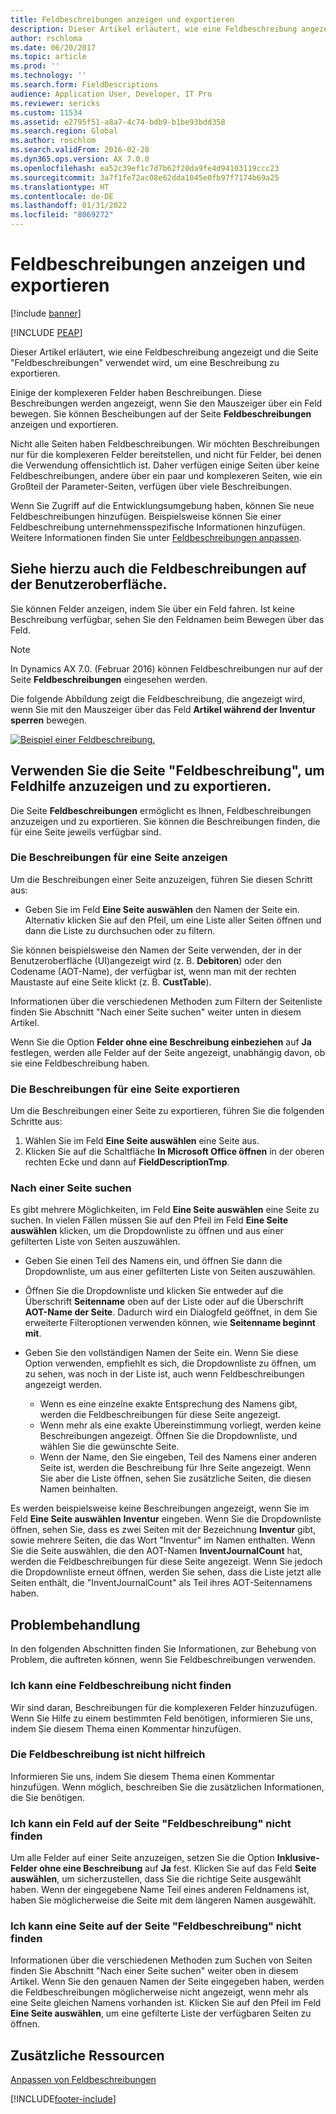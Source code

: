 ```yaml
---
title: Feldbeschreibungen anzeigen und exportieren
description: Dieser Artikel erläutert, wie eine Feldbeschreibung angezeigt und die Seite "Feldbeschreibungen" verwendet wird, um eine Beschreibung zu exportieren.
author: rschloma
ms.date: 06/20/2017
ms.topic: article
ms.prod: ''
ms.technology: ''
ms.search.form: FieldDescriptions
audience: Application User, Developer, IT Pro
ms.reviewer: sericks
ms.custom: 11534
ms.assetid: e2795f51-a8a7-4c74-bdb9-b1be93bdd358
ms.search.region: Global
ms.author: roschlom
ms.search.validFrom: 2016-02-28
ms.dyn365.ops.version: AX 7.0.0
ms.openlocfilehash: ea52c39ef1c7d7b62f20da9fe4d94103119ccc23
ms.sourcegitcommit: 3a7f1fe72ac08e62dda1045e0fb97f7174b69a25
ms.translationtype: HT
ms.contentlocale: de-DE
ms.lasthandoff: 01/31/2022
ms.locfileid: "8069272"
---
```

# <a name="view-and-export-field-descriptions"></a>Feldbeschreibungen anzeigen und exportieren

[!include [banner](../includes/banner.md)]


[!INCLUDE [PEAP](../../../includes/peap-1.md)]

Dieser Artikel erläutert, wie eine Feldbeschreibung angezeigt und die Seite "Feldbeschreibungen" verwendet wird, um eine Beschreibung zu exportieren.

Einige der komplexeren Felder haben Beschreibungen. Diese Beschreibungen werden angezeigt, wenn Sie den Mauszeiger über ein Feld bewegen. Sie können Bescheibungen auf der Seite **Feldbeschreibungen** anzeigen und exportieren.

Nicht alle Seiten haben Feldbeschreibungen. Wir möchten Beschreibungen nur für die komplexeren Felder bereitstellen, und nicht für Felder, bei denen die Verwendung offensichtlich ist. Daher verfügen einige Seiten über keine Feldbeschreibungen, andere über ein paar und komplexeren Seiten, wie ein Großteil der Parameter-Seiten, verfügen über viele Beschreibungen.

Wenn Sie Zugriff auf die Entwicklungsumgebung haben, können Sie neue Feldbeschreibungen hinzufügen. Beispielsweise können Sie einer Feldbeschreibung unternehmensspezifische Informationen hinzufügen. Weitere Informationen finden Sie unter [Feldbeschreibungen anpassen](../../dev-itpro/user-interface/customize-field-help.md).

## <a name="see-field-descriptions-in-the-user-interface"></a>Siehe hierzu auch die Feldbeschreibungen auf der Benutzeroberfläche.

Sie können Felder anzeigen, indem Sie über ein Feld fahren. Ist keine Beschreibung verfügbar, sehen Sie den Feldnamen beim Bewegen über das Feld.

> [!NOTE]
> In Dynamics AX 7.0. (Februar 2016) können Feldbeschreibungen nur auf der Seite **Feldbeschreibungen** eingesehen werden.

Die folgende Abbildung zeigt die Feldbeschreibung, die angezeigt wird, wenn Sie mit den Mauszeiger über das Feld **Artikel während der Inventur sperren** bewegen.

[![Beispiel einer Feldbeschreibung.](./media/field-description.png)](./media/field-description.png)

## <a name="use-the-field-descriptions-page-to-view-and-export-field-help"></a>Verwenden Sie die Seite "Feldbeschreibung", um Feldhilfe anzuzeigen und zu exportieren.

Die Seite **Feldbeschreibungen** ermöglicht es Ihnen, Feldbeschreibungen anzuzeigen und zu exportieren. Sie können die Beschreibungen finden, die für eine Seite jeweils verfügbar sind.

### <a name="view-the-descriptions-for-a-page"></a>Die Beschreibungen für eine Seite anzeigen

Um die Beschreibungen einer Seite anzuzeigen, führen Sie diesen Schritt aus:

- Geben Sie im Feld **Eine Seite auswählen** den Namen der Seite ein. Alternativ klicken Sie auf den Pfeil, um eine Liste aller Seiten öffnen und dann die Liste zu durchsuchen oder zu filtern.

Sie können beispielsweise den Namen der Seite verwenden, der in der Benutzeroberfläche (UI)angezeigt wird (z. B. **Debitoren**) oder den Codename (AOT-Name), der verfügbar ist, wenn man mit der rechten Maustaste auf eine Seite klickt (z. B. **CustTable**).

Informationen über die verschiedenen Methoden zum Filtern der Seitenliste finden Sie Abschnitt "Nach einer Seite suchen" weiter unten in diesem Artikel.

Wenn Sie die Option **Felder ohne eine Beschreibung einbeziehen** auf **Ja** festlegen, werden alle Felder auf der Seite angezeigt, unabhängig davon, ob sie eine Feldbeschreibung haben.

### <a name="export-the-descriptions-for-a-page"></a>Die Beschreibungen für eine Seite exportieren

Um die Beschreibungen einer Seite zu exportieren, führen Sie die folgenden Schritte aus:

1. Wählen Sie im Feld **Eine Seite auswählen** eine Seite aus.
2. Klicken Sie auf die Schaltfläche **In Microsoft Office öffnen** in der oberen rechten Ecke und dann auf **FieldDescriptionTmp**.

### <a name="searching-for-a-page"></a>Nach einer Seite suchen

Es gibt mehrere Möglichkeiten, im Feld **Eine Seite auswählen** eine Seite zu suchen. In vielen Fällen müssen Sie auf den Pfeil im Feld **Eine Seite auswählen** klicken, um die Dropdownliste zu öffnen und aus einer gefilterten Liste von Seiten auszuwählen.

- Geben Sie einen Teil des Namens ein, und öffnen Sie dann die Dropdownliste, um aus einer gefilterten Liste von Seiten auszuwählen.
- Öffnen Sie die Dropdownliste und klicken Sie entweder auf die Überschrift **Seitenname** oben auf der Liste oder auf die Überschrift **AOT-Name der Seite**. Dadurch wird ein Dialogfeld geöffnet, in dem Sie erweiterte Filteroptionen verwenden können, wie **Seitenname beginnt mit**.
- Geben Sie den vollständigen Namen der Seite ein. Wenn Sie diese Option verwenden, empfiehlt es sich, die Dropdownliste zu öffnen, um zu sehen, was noch in der Liste ist, auch wenn Feldbeschreibungen angezeigt werden.

    - Wenn es eine einzelne exakte Entsprechung des Namens gibt, werden die Feldbeschreibungen für diese Seite angezeigt.
    - Wenn mehr als eine exakte Übereinstimmung vorliegt, werden keine Beschreibungen angezeigt. Öffnen Sie die Dropdownliste, und wählen Sie die gewünschte Seite.
    - Wenn der Name, den Sie eingeben, Teil des Namens einer anderen Seite ist, werden die Beschreibung für Ihre Seite angezeigt. Wenn Sie aber die Liste öffnen, sehen Sie zusätzliche Seiten, die diesen Namen beinhalten.

Es werden beispielsweise keine Beschreibungen angezeigt, wenn Sie im Feld **Eine Seite auswählen** **Inventur** eingeben. Wenn Sie die Dropdownliste öffnen, sehen Sie, dass es zwei Seiten mit der Bezeichnung **Inventur** gibt, sowie mehrere Seiten, die das Wort "Inventur" im Namen enthalten. Wenn Sie die Seite auswählen, die den AOT-Namen **InventJournalCount** hat, werden die Feldbeschreibungen für diese Seite angezeigt. Wenn Sie jedoch die Dropdownliste erneut öffnen, werden Sie sehen, dass die Liste jetzt alle Seiten enthält, die "InventJournalCount" als Teil ihres AOT-Seitennamens haben.

## <a name="troubleshooting"></a>Problembehandlung

In den folgenden Abschnitten finden Sie Informationen, zur Behebung von Problem, die auftreten können, wenn Sie Feldbeschreibungen verwenden.

### <a name="i-cant-find-a-field-description"></a>Ich kann eine Feldbeschreibung nicht finden

Wir sind daran, Beschreibungen für die komplexeren Felder hinzuzufügen. Wenn Sie Hilfe zu einem bestimmten Feld benötigen, informieren Sie uns, indem Sie diesem Thema einen Kommentar hinzufügen.

### <a name="the-field-description-isnt-helpful"></a>Die Feldbeschreibung ist nicht hilfreich

Informieren Sie uns, indem Sie diesem Thema einen Kommentar hinzufügen. Wenn möglich, beschreiben Sie die zusätzlichen Informationen, die Sie benötigen.

### <a name="i-cant-find-a-field-on-the-field-descriptions-page"></a>Ich kann ein Feld auf der Seite "Feldbeschreibung" nicht finden

Um alle Felder auf einer Seite anzuzeigen, setzen Sie die Option **Inklusive-Felder ohne eine Beschreibung** auf **Ja** fest. Klicken Sie auf das Feld **Seite auswählen**, um sicherzustellen, dass Sie die richtige Seite ausgewählt haben. Wenn der eingegebene Name Teil eines anderen Feldnamens ist, haben Sie möglicherweise die Seite mit dem längeren Namen ausgewählt.

### <a name="i-cant-find-a-page-on-the-field-descriptions-page"></a>Ich kann eine Seite auf der Seite "Feldbeschreibung" nicht finden

Informationen über die verschiedenen Methoden zum Suchen von Seiten finden Sie Abschnitt "Nach einer Seite suchen" weiter oben in diesem Artikel. Wenn Sie den genauen Namen der Seite eingegeben haben, werden die Feldbeschreibungen möglicherweise nicht angezeigt, wenn mehr als eine Seite gleichen Namens vorhanden ist. Klicken Sie auf den Pfeil im Feld **Eine Seite auswählen**, um eine gefilterte Liste der verfügbaren Seiten zu öffnen.

## <a name="additional-resources"></a>Zusätzliche Ressourcen

[Anpassen von Feldbeschreibungen](../../dev-itpro/user-interface/customize-field-help.md)


[!INCLUDE[footer-include](../../../includes/footer-banner.md)]